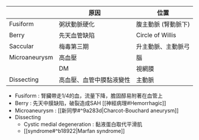 |               | 原因                     | 位置                |
|---------------|--------------------------|---------------------|
| Fusiform      | 粥狀動脈硬化             | 腹主動脈 (腎動脈下) |
| Berry         | 先天血管缺陷             | Circle of Willis    |
| Saccular      | 梅毒第三期               | 升主動脈、主動脈弓  |
| Microaneurysm | 高血壓                   | 腦                  |
|               | DM                       | 視網膜              |
| Dissecting    | 高血壓、血管中膜黏液變性 | 主動脈              |
- Fusiform : 腎臟帶走1/4的血，流量下降，膽固醇易附著在血管上
- Berry : 先天中膜缺陷，破裂造成SAH [[神經病理#Hemorrhagic]]
- Microaneurysm : [[新同學#^9a283d|Charcot-Bouchard aneurysm]]
- Dissecting
	- Cystic medial degeneration : 黏液蛋白取代平滑肌
	- [[syndrome#^b18922|Marfan syndrome]]